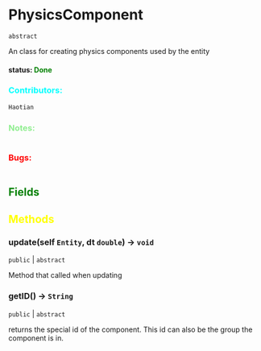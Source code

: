 # PhysicsComponent
`abstract`

An class for creating physics components used by the entity

#### status: <span style="color:green;">Done</span>
### <span style="color:cyan;">Contributors:</span>
<!--put your names here between the ``` if you worked on it, and put what you did-->
```diff
Haotian
```
### <span style="color:lightgreen;">Notes:</span>
```diff

```
### <span style="color:red;">Bugs:</span>
```diff
```
## <span style="color:green;">Fields</span>

## <span style="color:yellow;">Methods</span>

### update(self `Entity`, dt `double`) -> `void`
`public` | `abstract`

Method that called when updating

### getID() -> `String`
`public` | `abstract`

returns the special id of the component. This id can also be the group the component is in.